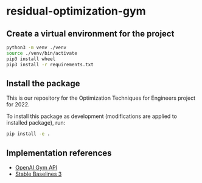 # residual-optimization-gym

## Create a virtual environment for the project

```bash
python3 -m venv ./venv
source ./venv/bin/activate
pip3 install wheel
pip3 install -r requirements.txt
```

## Install the package

This is our repository for the Optimization Techniques for Engineers project for 2022.

To install this package as development (modifications are applied to installed package), run:

```bash
pip install -e .
```

## Implementation references

- [OpenAI Gym API](https://www.gymlibrary.ml/content/api/)
- [Stable Baselines 3](https://stable-baselines3.readthedocs.io/en/master/modules/ppo.html)
